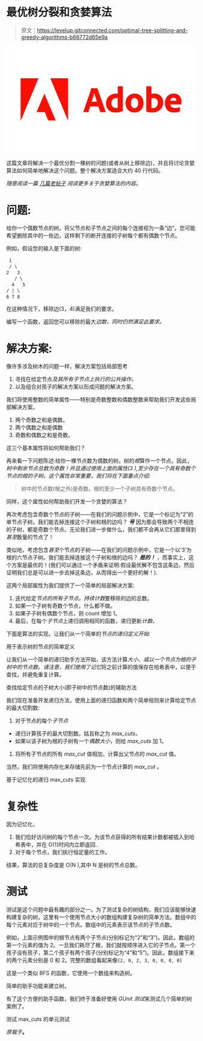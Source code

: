 # 最优树分裂和贪婪算法

> 原文：<https://levelup.gitconnected.com/optimal-tree-splitting-and-greedy-algorithms-b66772d65e9a>

![](img/7362184fefd3891c0f9f951ccbf155bf.png)

这篇文章将解决一个最优分割一棵树的问题(或者从树上移除边)，并且将讨论贪婪算法如何简单地解决这个问题。整个解决方案适合大约 40 行代码。

*随意阅读一篇* [*几篇老帖子*](https://cppcodingzen.com/?p=2450) *阅读更多关于贪婪算法的内容。*

# 问题:

给你一个偶数节点的树。将父节点和子节点之间的每个连接视为一条“边”。您可能希望删除其中的一些边，这样剩下的断开连接的子树每个都有偶数个节点。

例如，假设您的输入是下面的树:

```
 1 
 / \ 
2   3 
   / \ 
  4   5 
/ | \ 
6 7 8
```

在这种情况下，移除边(3，4)满足我们的要求。

编写一个函数，返回您可以移除的最大*边数，同时仍然满足此要求。*

# 解决方案:

像许多涉及树木的问题一样，解决方案包括局部思考

1.  寻找在给定节点*及其所有子节点上执行的公共操作。*
2.  以及组合对孩子的解决方案以形成问题的解决方案。

我们将使用整数的简单属性——特别是奇数整数和偶数整数来帮助我们开发这些局部解决方案。

1.  两个奇数之和是偶数。
2.  两个偶数之和是偶数
3.  奇数和偶数之和是奇数。

这三个基本属性将如何帮助我们？

再来看一下问题陈述:给你一棵节点数为偶数的树。树的*根*算作一个节点。因此，*树中剩余节点总数为奇数！并且通过使用上面的属性(3 ),至少存在一个具有奇数个节点的根的子树。这个属性非常重要，我们将在下面重点介绍:*

> 树中的节点数(根之外)是奇数。根的至少一个子树具有奇数个节点。

同样，这个属性如何帮助我们开发一个贪婪的算法？

再次考虑包含奇数个节点的子树——在我们的问题示例中，它是一个标记为“2”的单节点子树。我们能去掉连接这个子树和根的边吗？ ***号*** 因为那会导致两个不相连的子树，都是奇数个节点。无论我们进一步做什么，我们都不会再从它们那里得到*甚至*数量的节点了！

类似地，考虑包含*甚至*个节点的子树——在我们的问题示例中，它是一个以‘3’为根的六节点子树。我们能去掉连接这个子树和根的边吗？ ***是的！*** ，而事实上，这个方案是最优的！(我们可以通过一个矛盾来证明:假设最优解不包含这条边，然后证明我们总是可以进一步去掉这条边，从而得出一个更好的解！).

这两个局部属性为我们提供了一个简单的局部解决方案:

1.  迭代给定*节点的所有子节点。*持续*计数*要移除的边的总数。
2.  如果一个子树有奇数个节点，什么都不做。
3.  如果子子树有偶数个节点，则 count 增加 1。
4.  最后，在每个*子节点*上递归调用相同的函数，递归更新*计数。*

下面是算法的实现。让我们从一个简单的*节点的递归定义开始:*

用于表示树的节点的简单定义

让我们从一个简单的递归助手方法开始，该方法计算*大小、*或以一个节点为根的子树中的节点数。请注意，我们使用了*记忆*将之前计算的值保存在哈希表中，以便于查找，并避免重复计算。

查找给定节点的子树大小(即子树中的节点数)的辅助方法

我们现在准备开发递归方法，使用上面的递归函数和两个简单规则来计算给定节点的最大切割数:

1.  对于节点的每个*子节点*

*   递归计算孩子的最大切割数。姑且称之为 *max_cuts。*
*   如果以该子树为根的子树有一个*偶数大小*，则给 *max_cuts* 加 1。

1.  将所有子节点的所有 *max_cut* 值相加，计算出父节点的 *max_cut* 值。

当然，我们将使用内存化来存储先前为一个节点计算的 *max_cut* 。

基于记忆化的递归 max_cuts 实现

# 复杂性

因为记忆化，

1.  我们恰好访问树的每个节点一次。为该节点获得的所有结果计数都被插入到哈希表中，并在 O(1)时间内立即返回..
2.  对于每个节点，我们执行恒定量的工作。

结果，算法的总复杂度是 O(N ),其中 N 是树的节点总数。

# 测试

测试是这个问题中最有趣的部分之一。为了测试复杂的树结构，我们应该能够快速构建复杂的树。这里有一个使用节点大小的数组构建复杂树的简单方法。数组中的每个元素对应于树中的一个节点。数组中的元素表示该节点的子节点数。

例如，上面示例图中的根节点有两个子节点(分别标记为“2”和“3”)。因此，数组的第一个元素的值为 2。一旦我们耗尽了根，我们就按顺序进入它的子节点。第一个孩子没有孩子，第二个孩子有两个孩子(分别标记为“4”和“5”)。因此，数组接下来的两个元素分别是 0 和 2。完整的数组看起来像`[2, 0, 2, 3, 0, 0, 0, 0]`

这是一个类似 BFS 的函数，它使用一个数组来构造树。

简单的助手功能来建立树。

有了这个方便的助手函数，我们终于准备好使用 *GUnit 测试*来测试几个简单的树案例了。

测试 max_cuts 的单元测试

*原载于*[](https://cppcodingzen.com/?p=3001)**。**